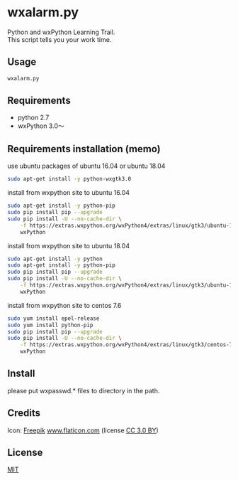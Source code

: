 # wxalarm.py
Python and wxPython Learning Trail.  
This script tells you your work time.

## Usage
```sh
wxalarm.py
```

## Requirements
- python 2.7
- wxPython 3.0〜

## Requirements installation (memo)
use ubuntu packages of ubuntu 16.04 or ubuntu 18.04
```sh 
sudo apt-get install -y python-wxgtk3.0 
```

install from wxpython site to ubuntu 16.04
```sh 
sudo apt-get install -y python-pip
sudo pip install pip --upgrade
sudo pip install -U --no-cache-dir \
    -f https://extras.wxpython.org/wxPython4/extras/linux/gtk3/ubuntu-16.04 \
    wxPython
```

install from wxpython site to ubuntu 18.04
```sh 
sudo apt-get install -y python
sudo apt-get install -y python-pip
sudo pip install pip --upgrade
sudo pip install -U --no-cache-dir \
    -f https://extras.wxpython.org/wxPython4/extras/linux/gtk3/ubuntu-18.04 \
    wxPython
```

install from wxpython site to centos 7.6
```sh 
sudo yum install epel-release
sudo yum install python-pip
sudo pip install pip --upgrade 
sudo pip install -U --no-cache-dir \
    -f https://extras.wxpython.org/wxPython4/extras/linux/gtk3/centos-7 \
    wxPython
```

## Install
please put wxpasswd.* files to directory in the path.

## Credits
<div>Icon: <a href="https://www.flaticon.com/authors/freepik" title="Freepik">Freepik</a> 
<a href="https://www.flaticon.com/" title="Flaticon">www.flaticon.com</a> 
(license <a href="http://creativecommons.org/licenses/by/3.0/" 
title="Creative Commons BY 3.0" target="_blank">CC 3.0 BY</a>)</div>


## License
<div><a href="http://opensource.org/licenses/mit-license.php">MIT</a></div>
